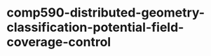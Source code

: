 comp590-distributed-geometry-classification-potential-field-coverage-control
============================================================================
